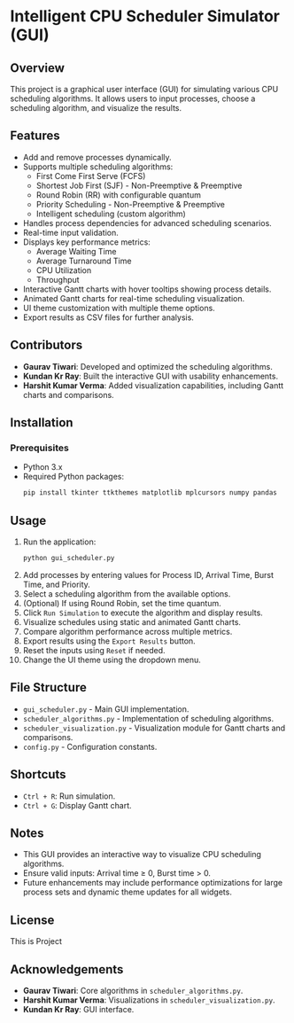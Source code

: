 # Intelligent CPU Scheduler Simulator (GUI)

## Overview
This project is a graphical user interface (GUI) for simulating various CPU scheduling algorithms. It allows users to input processes, choose a scheduling algorithm, and visualize the results.

## Features
- Add and remove processes dynamically.
- Supports multiple scheduling algorithms:
  - First Come First Serve (FCFS)
  - Shortest Job First (SJF) - Non-Preemptive & Preemptive
  - Round Robin (RR) with configurable quantum
  - Priority Scheduling - Non-Preemptive & Preemptive
  - Intelligent scheduling (custom algorithm)
- Handles process dependencies for advanced scheduling scenarios.
- Real-time input validation.
- Displays key performance metrics:
  - Average Waiting Time
  - Average Turnaround Time
  - CPU Utilization
  - Throughput
- Interactive Gantt charts with hover tooltips showing process details.
- Animated Gantt charts for real-time scheduling visualization.
- UI theme customization with multiple theme options.
- Export results as CSV files for further analysis.

## Contributors
- **Gaurav Tiwari**: Developed and optimized the scheduling algorithms.
- **Kundan Kr Ray**: Built the interactive GUI with usability enhancements.
- **Harshit Kumar Verma**: Added visualization capabilities, including Gantt charts and comparisons.

## Installation
### Prerequisites
- Python 3.x
- Required Python packages:
  ```sh
  pip install tkinter ttkthemes matplotlib mplcursors numpy pandas
  ```

## Usage
1. Run the application:
   ```sh
   python gui_scheduler.py
   ```
2. Add processes by entering values for Process ID, Arrival Time, Burst Time, and Priority.
3. Select a scheduling algorithm from the available options.
4. (Optional) If using Round Robin, set the time quantum.
5. Click `Run Simulation` to execute the algorithm and display results.
6. Visualize schedules using static and animated Gantt charts.
7. Compare algorithm performance across multiple metrics.
8. Export results using the `Export Results` button.
9. Reset the inputs using `Reset` if needed.
10. Change the UI theme using the dropdown menu.

## File Structure
- `gui_scheduler.py` - Main GUI implementation.
- `scheduler_algorithms.py` - Implementation of scheduling algorithms.
- `scheduler_visualization.py` - Visualization module for Gantt charts and comparisons.
- `config.py` - Configuration constants.

## Shortcuts
- `Ctrl + R`: Run simulation.
- `Ctrl + G`: Display Gantt chart.

## Notes
- This GUI provides an interactive way to visualize CPU scheduling algorithms.
- Ensure valid inputs: Arrival time ≥ 0, Burst time > 0.
- Future enhancements may include performance optimizations for large process sets and dynamic theme updates for all widgets.

## License
This is Project 

## Acknowledgements
- **Gaurav Tiwari**: Core algorithms in `scheduler_algorithms.py`.
- **Harshit Kumar Verma**: Visualizations in `scheduler_visualization.py`.
- **Kundan Kr Ray**: GUI interface.

